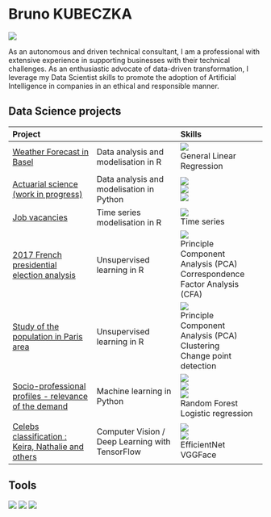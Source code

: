 # Bruno KUBECZKA
<a href="https://linkedin.com"><img src="https://img.shields.io/badge/-LinkedIn-0072b1?&style=for-the-badge&logo=linkedin&logoColor=white" /></a>

As an autonomous and driven technical consultant, I am a professional with extensive experience in supporting businesses with their technical challenges. As an enthusiastic advocate of data-driven transformation, I leverage my Data Scientist skills to promote the adoption of Artificial Intelligence in companies in an ethical and responsible manner.

<!--

## Objective

[Provide Objective - Remove this afterwards]]

My journey in computer science has led me to develop a passion for cybersecurity, and I am now eager to transition into this field, specifically aiming to join a Security Operations Center (SOC) as a Tier 1 Analyst.
-->

## Data Science projects

| Project |          | Skills |
|:----------------------------------------------|:---------------------------|:---|
| <a href="https://github.com/bkubeczka/emsbd6-projet-mlg">Weather Forecast in Basel</a> | Data analysis and modelisation in R | <img src="https://img.shields.io/badge/-R-496db5?&style=for-the-badge&logo=R&logoColor=white" /></br>General Linear Regression |
| <a href="https://github.com/bkubeczka/actuariat">Actuarial science (work in progress)</a> | Data analysis and modelisation in Python | <img src="https://img.shields.io/badge/-Python-2d415c?&style=for-the-badge&logo=python&logoColor=white" /></br><img src="https://img.shields.io/badge/-Pandas-EF3B2D?&style=for-the-badge&logo=Pandas&logoColor=white" /></br><img src="https://img.shields.io/badge/-Scikit_Learn-de9c4e?&style=for-the-badge&logo=scikitlearn&logoColor=white" /> |
| <a href="https://github.com/bkubeczka/time_series_job_vacancies">Job vacancies</a> | Time series modelisation in R | <img src="https://img.shields.io/badge/-R-496db5?&style=for-the-badge&logo=R&logoColor=white" /></br> Time series |
| <a href="https://github.com/bkubeczka/2017_french_presidential_election">2017 French presidential election analysis</a> | Unsupervised learning in R | <img src="https://img.shields.io/badge/-R-496db5?&style=for-the-badge&logo=R&logoColor=white" /></br>Principle Component Analysis (PCA)</br>Correspondence Factor Analysis (CFA) |
| <a href="https://github.com/bkubeczka/population_in_paris_area">Study of the population in Paris area</a> | Unsupervised learning in R | <img src="https://img.shields.io/badge/-R-496db5?&style=for-the-badge&logo=R&logoColor=white" /></br>Principle Component Analysis (PCA)</br>Clustering</br>Change point detection |
| <a href="https://github.com/bkubeczka/ml_classification_G_vs_B">Socio-professional profiles - relevance of the demand</a> | Machine learning in Python | <img src="https://img.shields.io/badge/-Python-2d415c?&style=for-the-badge&logo=python&logoColor=white" /></br><img src="https://img.shields.io/badge/-Pandas-EF3B2D?&style=for-the-badge&logo=Pandas&logoColor=white" /></br><img src="https://img.shields.io/badge/-Scikit_Learn-de9c4e?&style=for-the-badge&logo=scikitlearn&logoColor=white" /></br>Random Forest</br>Logistic regression |
| <a href="https://www.kaggle.com/code/brunokubeczka/classification-keira-nathalie-et-les-autres">Celebs classification : Keira, Nathalie and others</a> | Computer Vision / Deep Learning with TensorFlow | <img src="https://img.shields.io/badge/-Python-2d415c?&style=for-the-badge&logo=python&logoColor=white" /></br><img src="https://img.shields.io/badge/-TensorFlow-ff6f00?&style=for-the-badge&logo=TensorFlow&logoColor=white" /></br>EfficientNet</br>VGGFace |

<!--

| Machine Learning | <a href="https://">project A</a> |
| LLM - RAG | <a href="https://">Project B</a>|
| Unsupervised Learning         | <a href="https://">Project C</a>|

-->

## Tools

<div>
    <img src="https://img.shields.io/badge/-GitHub-00A4EF?&style=for-the-badge&logo=github&logoColor=white" />
    <img src="https://img.shields.io/badge/-VSCode-4B275F?&style=for-the-badge&logo=vscode&logoColor=white" />
    <img src="https://img.shields.io/badge/-Kaggle-0078D4?&style=for-the-badge&logo=kaggle&logoColor=white" />
</div>

<!--

### SIEM
<div>
    <img src="https://img.shields.io/badge/-Microsoft_Sentinel-0078D4?&style=for-the-badge&logo=Microsoft&logoColor=white" />
    
    <img src="https://img.shields.io/badge/-Splunk-000000?&style=for-the-badge&logo=Splunk&logoColor=white" />
    <img src="https://img.shields.io/badge/-Elastic-005571?&style=for-the-badge&logo=Elastic&logoColor=white" />
</div>

-->

<!--

## Certifications
[Provide certifications that you have obtained. Use ChatGPT to help create the link - Remove this afterwards]]
<div>
<img src="https://img.shields.io/badge/-Security%2B-FF0000?&style=for-the-badge&logo=CompTIA&logoColor=white" />
<img src="https://img.shields.io/badge/-Network%2B-007ACC?&style=for-the-badge&logo=CompTIA&logoColor=white" />
<img src="https://img.shields.io/badge/-A%2B-4D4D4D?&style=for-the-badge&logo=CompTIA&logoColor=white" />
<img src="https://img.shields.io/badge/-CDSA-006400?&style=for-the-badge&logoColor=white" />
<img src="https://img.shields.io/badge/-CCD-000080?&style=for-the-badge&logoColor=white" />
</div>

## Projects
- Detection Lab
- SOC Automation Project

-->
<!--
**bkubeczka/bkubeczka** is a ✨ _special_ ✨ repository because its `README.md` (this file) appears on your GitHub profile.

Here are some ideas to get you started:

- 🔭 I’m currently working on ...
- 🌱 I’m currently learning ...
- 👯 I’m looking to collaborate on ...
- 🤔 I’m looking for help with ...
- 💬 Ask me about ...
- 📫 How to reach me: ...
- 😄 Pronouns: ...
- ⚡ Fun fact: ...
-->
